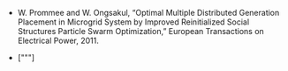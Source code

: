 * W. Prommee and W. Ongsakul, “Optimal Multiple Distributed Generation
Placement in Microgrid System by Improved Reinitialized Social Structures Particle Swarm Optimization,” European Transactions on Electrical
Power, 2011.
  
* ["""]